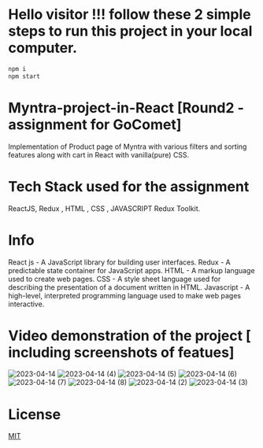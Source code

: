 # Hello visitor !!! follow these 2 simple steps to run this project in your local computer.
```bash
npm i
npm start
```


# Myntra-project-in-React [Round2 -assignment for GoComet]
Implementation of Product page of Myntra with various filters and sorting features along with cart  in React with vanilla(pure) CSS.

# Tech Stack used for the assignment
ReactJS, Redux , HTML , CSS , JAVASCRIPT
Redux Toolkit.

# Info
React js -  A JavaScript library for building user interfaces.
Redux - A predictable state container for JavaScript apps.
HTML - A markup language used to create web pages.
CSS - A style sheet language used for describing the presentation of a document written in HTML.
Javascript - A high-level, interpreted programming language used to make web pages interactive.

# Video demonstration of the project [ including screenshots of featues]

![2023-04-14](https://user-images.githubusercontent.com/38450997/232190507-95a193ee-c57a-4a17-a920-24aebfdb8363.png)
![2023-04-14 (4)](https://user-images.githubusercontent.com/38450997/232190562-d544863d-af52-4d84-a0d8-a8942e2f15a4.png)
![2023-04-14 (5)](https://user-images.githubusercontent.com/38450997/232190564-952c1692-0391-43d6-ba02-f4bc89c9fbef.png)
![2023-04-14 (6)](https://user-images.githubusercontent.com/38450997/232190566-d3afb2eb-4938-4108-82dc-2de51860c1b5.png)
![2023-04-14 (7)](https://user-images.githubusercontent.com/38450997/232190567-e30e4c07-432a-42d6-b5e9-9c1585940ce9.png)
![2023-04-14 (8)](https://user-images.githubusercontent.com/38450997/232190568-26f538d6-0b92-432f-abe9-d2232377a587.png)
![2023-04-14 (2)](https://user-images.githubusercontent.com/38450997/232190569-8ed13907-1513-4219-8d48-4e714f4ed556.png)
![2023-04-14 (3)](https://user-images.githubusercontent.com/38450997/232190570-8dee853f-67f7-4856-bec3-32ec3fbf41df.png)



# License
[MIT](https://choosealicense.com/licenses/mit/)





